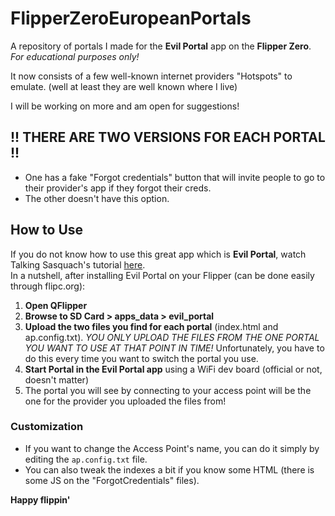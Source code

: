 # FlipperZeroEuropeanPortals
A repository of portals I made for the **Evil Portal** app on the **Flipper Zero**. _For educational purposes only!_

It now consists of a few well-known internet providers "Hotspots" to emulate. (well at least they are well known where I live)

I will be working on more and am open for suggestions!

## **!! THERE ARE TWO VERSIONS FOR EACH PORTAL !!**
- One has a fake "Forgot credentials" button that will invite people to go to their provider's app if they forgot their creds.
- The other doesn't have this option.

## How to Use
If you do not know how to use this great app which is **Evil Portal**, watch Talking Sasquach's tutorial [here](https://youtu.be/zfd7wADSkD4).  
In a nutshell, after installing Evil Portal on your Flipper (can be done easily through flipc.org):

1. **Open QFlipper**
2. **Browse to SD Card > apps_data > evil_portal**
3. **Upload the two files you find for each portal** (index.html and ap.config.txt). _YOU ONLY UPLOAD THE FILES FROM THE ONE PORTAL YOU WANT TO USE AT THAT POINT IN TIME!_ Unfortunately, you have to do this every time you want to switch the portal you use.
4. **Start Portal in the Evil Portal app** using a WiFi dev board (official or not, doesn't matter)
5. The portal you will see by connecting to your access point will be the one for the provider you uploaded the files from!

### Customization
- If you want to change the Access Point's name, you can do it simply by editing the `ap.config.txt` file.
- You can also tweak the indexes a bit if you know some HTML (there is some JS on the "ForgotCredentials" files).

**Happy flippin'**
